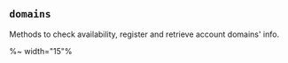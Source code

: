 ## `domains`

Methods to check availability, register and retrieve account domains' info.

%~ width="15"%
